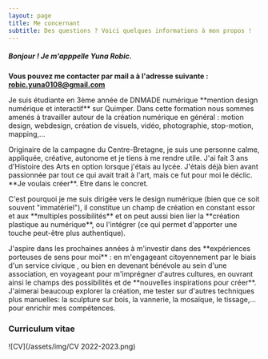 ```yaml
---
layout: page
title: Me concernant
subtitle: Des questions ? Voici quelques informations à mon propos !
---
```


##### Bonjour ! Je m'apppelle Yuna Robic.
  
**Vous pouvez me contacter par mail a à l'adresse suivante : robic.yuna0108@gmail.com**
  
<p>Je suis étudiante en 3ème année de DNMADE numérique **mention design numérique et interactif** sur Quimper.
Dans cette formation nous sommes amenés à travailler autour de la création numérique en général :  
motion design, webdesign, création de visuels, vidéo, photographie, stop-motion, mapping,...</p>

<p>Originaire de la campagne du Centre-Bretagne, je suis une personne calme, appliquée, créative, autonome et je tiens à me rendre utile. 
J'ai fait 3 ans d'Histoire des Arts en option lorsque j'étais au lycée. J'étais déjà bien avant passionnée par tout ce qui avait trait à l'art, mais ce fut pour moi le déclic. **Je voulais créer**. Etre dans le concret.</p>

<p>C'est pourquoi je me suis dirigée vers le design numérique (bien que ce soit souvent "immatériel"), il constitue un champ de création en constant essor et aux **multiples possibilités** et on peut aussi bien lier la **création plastique au numérique**, ou l'intégrer (ce qui permet d'apporter une touche peut-être plus authentique).</p>

<p>J'aspire dans les prochaines années à m'investir dans des **expériences porteuses de sens pour moi** : en m'engageant citoyennement par le biais d'un service civique , ou bien en devenant bénévole au sein d'une association, en voyageant pour m'imprégner d'autres cultures, en ouvrant ainsi le champs des possibilités et de **nouvelles inspirations pour créer**. J'aimerai beaucoup explorer la création, me tester sur d'autres techniques plus manuelles: la sculpture sur bois, la vannerie, la mosaïque, le tissage,... pour enrichir mes compétences.</p>

### Curriculum vitae

![CV](/assets/img/CV 2022-2023.png)

